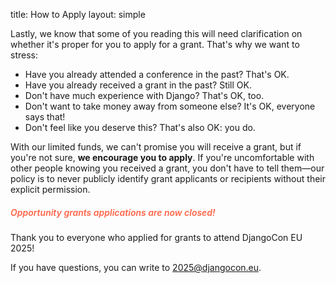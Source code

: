 title: How to Apply
layout: simple

Lastly, we know that some of you reading this will need clarification on whether it's proper for you to apply for a grant. That's why we want to stress:

- Have you already attended a conference in the past? That's OK.
- Have you already received a grant in the past? Still OK.
- Don't have much experience with Django? That's OK, too.
- Don't want to take money away from someone else? It's OK, everyone says that!
- Don't feel like you deserve this? That's also OK: you do.

With our limited funds, we can't promise you will receive a grant, but if you're not sure, **we encourage you to apply**. If you're uncomfortable with other people knowing you received a grant, you don't have to tell them—our policy is to never publicly identify grant applicants or recipients without their explicit permission.

<!-- <a target="_blank" href="https://docs.google.com/forms/d/e/1FAIpQLScKldrk0umXZUR2z5XB-xKU3cOk4Z4nCIYrutOxPH1Tv590_Q/viewform?usp=dialog" class="hero-btn" style="text-decoration:none; color: white;">Apply here</a> -->

<h5 style="color: tomato; font-weight: 600;">Opportunity grants applications are now closed!</h5>
<p>Thank you to everyone who applied for grants to attend DjangoCon EU 2025!</p>
<be>
If you have questions, you can write to <a href="mailto:2025@djangocon.eu" class="pages-links">2025@djangocon.eu</a>.

<!-- <a href="" class="hero-btn"style="text-decoration:none;color:white">Apply for Grant</a> -->
